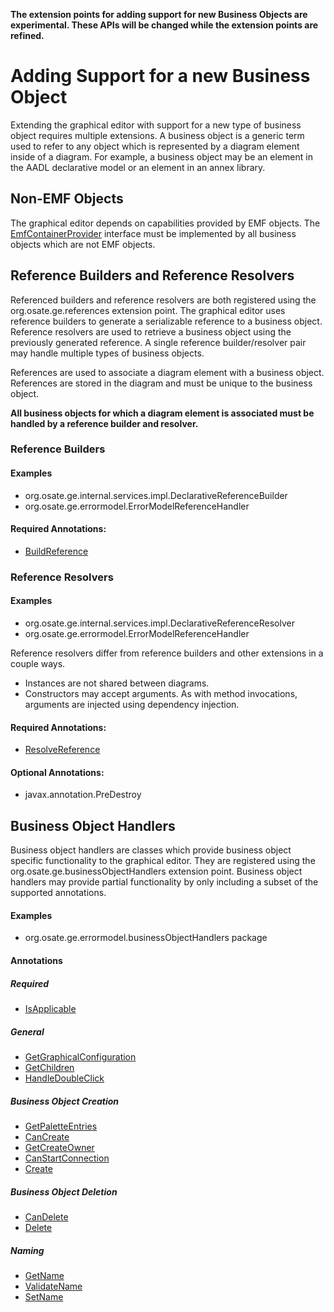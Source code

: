 **The extension points for adding support for new Business Objects are experimental. These APIs will be changed while the extension points are refined.**

# Adding Support for a new Business Object
Extending the graphical editor with support for a new type of business object requires multiple extensions. A business object is a generic term used to refer to any object which is represented by a diagram element inside of a diagram. For example, a business object may be an element in the AADL declarative model or an element in an annex library.

## Non-EMF Objects
The graphical editor depends on capabilities provided by EMF objects. The [EmfContainerProvider](../api/org/osate/ge/EmfContainerProvider.html) interface must be implemented by all business objects which are not EMF objects. 

## Reference Builders and Reference Resolvers
Referenced builders and reference resolvers are both registered using the org.osate.ge.references extension point. The graphical editor uses reference builders to generate a serializable reference to a business object.  Reference resolvers are used to retrieve a business object using the previously generated reference. A single reference builder/resolver pair may handle multiple types of business objects. 

References are used to associate a diagram element with a business object. References are stored in the diagram and must be unique to the business object. 

**All business objects for which a diagram element is associated must be handled by a reference builder and resolver.**

### Reference Builders
#### Examples
* org.osate.ge.internal.services.impl.DeclarativeReferenceBuilder
* org.osate.ge.errormodel.ErrorModelReferenceHandler

#### Required Annotations:
* [BuildReference](../api/org/osate/ge/di/BuildReference.html)

### Reference Resolvers
#### Examples
* org.osate.ge.internal.services.impl.DeclarativeReferenceResolver
* org.osate.ge.errormodel.ErrorModelReferenceHandler

Reference resolvers differ from reference builders and other extensions in a couple ways.

* Instances are not shared between diagrams.
* Constructors may accept arguments. As with method invocations, arguments are injected using dependency injection.

#### Required Annotations:
* [ResolveReference](../api/org/osate/ge/di/ResolveReference.html)

#### Optional Annotations:
* javax.annotation.PreDestroy

## Business Object Handlers
Business object handlers are classes which provide business object specific functionality to the graphical editor. They are registered using the org.osate.ge.businessObjectHandlers extension point. Business object handlers may provide partial functionality by only including a subset of the supported annotations.

#### Examples
* org.osate.ge.errormodel.businessObjectHandlers package

#### Annotations
##### Required
* [IsApplicable](../api/org/osate/ge/di/IsApplicable.html)

##### General
* [GetGraphicalConfiguration](../api/org/osate/ge/GetGraphicalConfiguration.html)
* [GetChildren](../api/org/osate/ge/di/GetChildren.html)
* [HandleDoubleClick](../api/org/osate/ge/di/HandleDoubleClick.html)

##### Business Object Creation
* [GetPaletteEntries](../api/org/osate/ge/di/GetPaletteEntries.html)
* [CanCreate](../api/org/osate/ge/di/CanCreate.html)
* [GetCreateOwner](../api/org/osate/ge/di/GetCreateOwner.html)
* [CanStartConnection](../api/org/osate/ge/di/CanStartConnection.html)
* [Create](../api/org/osate/ge/di/Create.html)

##### Business Object Deletion
* [CanDelete](../api/org/osate/ge/di/CanDelete.html)
* [Delete](../api/org/osate/ge/di/Delete.html)

##### Naming
* [GetName](../api/org/osate/ge/di/GetName.html)
* [ValidateName](../api/org/osate/ge/di/ValidateName.html)
* [SetName](../api/org/osate/ge/di/SetName.html)


